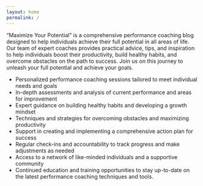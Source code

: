 ```yaml
---
layout: home
permalink: /
---
```


“Maximize Your Potential” is a comprehensive performance coaching blog designed to help individuals achieve their full potential in all areas of life. Our team of expert coaches provides practical advice, tips, and inspiration to help individuals boost their productivity, build healthy habits, and overcome obstacles on the path to success. Join us on this journey to unleash your full potential and achieve your goals.

- Personalized performance coaching sessions tailored to meet individual needs and goals
- In-depth assessments and analysis of current performance and areas for improvement
- Expert guidance on building healthy habits and developing a growth mindset
- Techniques and strategies for overcoming obstacles and maximizing productivity
- Support in creating and implementing a comprehensive action plan for success
- Regular check-ins and accountability to track progress and make adjustments as needed
- Access to a network of like-minded individuals and a supportive community
- Continued education and training opportunities to stay up-to-date on the latest performance coaching techniques and tools.
